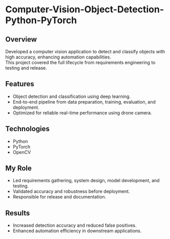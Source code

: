 # Computer-Vision-Object-Detection-Python-PyTorch

## Overview
Developed a computer vision application to detect and classify objects with high accuracy, enhancing automation capabilities.  
This project covered the full lifecycle from requirements engineering to testing and release.

## Features
- Object detection and classification using deep learning.
- End-to-end pipeline from data preparation, training, evaluation, and deployment.
- Optimized for reliable real-time performance using drone camera.

## Technologies
- Python  
- PyTorch  
- OpenCV  

## My Role
- Led requirements gathering, system design, model development, and testing.
- Validated accuracy and robustness before deployment.
- Responsible for release and documentation.

## Results
- Increased detection accuracy and reduced false positives.
- Enhanced automation efficiency in downstream applications.
